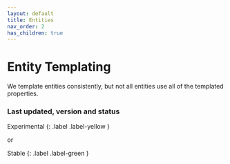 ```yaml
---
layout: default
title: Entities
nav_order: 2
has_children: true
---
```

# Entity Templating
We template entities consistently, but not all entities use all of the templated properties.

###  Last updated, version and status
Experimental
{: .label .label-yellow }

or

Stable
{: .label .label-green }

